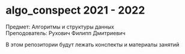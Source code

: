 # algo_conspect 2021 - 2022
Предмет: Алгоритмы и структуры данных  
Преподователь: Рухович Филипп Дмитриевич  

В этом репозитории будут лежать конспекты и материалы занятий  

